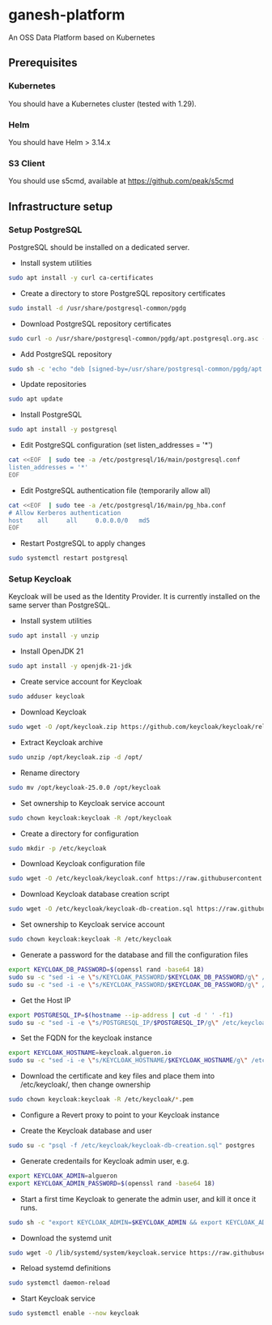 # ganesh-platform
An OSS Data Platform based on Kubernetes

## Prerequisites

### Kubernetes

You should have a Kubernetes cluster (tested with 1.29).

### Helm

You should have Helm > 3.14.x

### S3 Client

You should use s5cmd, available at https://github.com/peak/s5cmd


## Infrastructure setup

### Setup PostgreSQL

PostgreSQL should be installed on a dedicated server.

- Install system utilities
````bash
sudo apt install -y curl ca-certificates
````

- Create a directory to store PostgreSQL repository certificates
````bash
sudo install -d /usr/share/postgresql-common/pgdg
````

- Download PostgreSQL repository certificates
````bash
sudo curl -o /usr/share/postgresql-common/pgdg/apt.postgresql.org.asc --fail https://www.postgresql.org/media/keys/ACCC4CF8.asc
````

- Add PostgreSQL repository
````bash
sudo sh -c 'echo "deb [signed-by=/usr/share/postgresql-common/pgdg/apt.postgresql.org.asc] https://apt.postgresql.org/pub/repos/apt $(lsb_release -cs)-pgdg main" > /etc/apt/sources.list.d/pgdg.list'
````

- Update repositories
````bash
sudo apt update
````

- Install PostgreSQL
````bash
sudo apt install -y postgresql
````

- Edit PostgreSQL configuration (set listen_addresses = '*')
````bash
cat <<EOF  | sudo tee -a /etc/postgresql/16/main/postgresql.conf
listen_addresses = '*'
EOF
````

- Edit PostgreSQL authentication file (temporarily allow all)
````bash
cat <<EOF  | sudo tee -a /etc/postgresql/16/main/pg_hba.conf
# Allow Kerberos authentication
host    all     all     0.0.0.0/0   md5
EOF
````

- Restart PostgreSQL to apply changes
````bash
sudo systemctl restart postgresql
````

### Setup Keycloak

Keycloak will be used as the Identity Provider. It is currently installed on the same server than PostgreSQL.

- Install system utilities
````bash
sudo apt install -y unzip
````

- Install OpenJDK 21
````bash
sudo apt install -y openjdk-21-jdk
````

- Create service account for Keycloak
````bash
sudo adduser keycloak
````

- Download Keycloak
````bash
sudo wget -O /opt/keycloak.zip https://github.com/keycloak/keycloak/releases/download/25.0.0/keycloak-25.0.0.zip
````

- Extract Keycloak archive
````bash
sudo unzip /opt/keycloak.zip -d /opt/
````

- Rename directory
````bash
sudo mv /opt/keycloak-25.0.0 /opt/keycloak
````

- Set ownership to Keycloak service account
````bash
sudo chown keycloak:keycloak -R /opt/keycloak
````

- Create a directory for configuration
````bash
sudo mkdir -p /etc/keycloak
````

- Download Keycloak configuration file
````bash
sudo wget -O /etc/keycloak/keycloak.conf https://raw.githubusercontent.com/Algueron/ganesh-platform/main/keycloak/keycloak.conf
````

- Download Keycloak database creation script
````bash
sudo wget -O /etc/keycloak/keycloak-db-creation.sql https://raw.githubusercontent.com/Algueron/ganesh-platform/main/keycloak/keycloak-db-creation.sql
````

- Set ownership to Keycloak service account
````bash
sudo chown keycloak:keycloak -R /etc/keycloak
````

- Generate a password for the database and fill the configuration files
````bash
export KEYCLOAK_DB_PASSWORD=$(openssl rand -base64 18)
sudo su -c "sed -i -e \"s/KEYCLOAK_PASSWORD/$KEYCLOAK_DB_PASSWORD/g\" /etc/keycloak/keycloak-db-creation.sql" keycloak
sudo su -c "sed -i -e \"s/KEYCLOAK_PASSWORD/$KEYCLOAK_DB_PASSWORD/g\" /etc/keycloak/keycloak.conf" keycloak
````

- Get the Host IP
````bash
export POSTGRESQL_IP=$(hostname --ip-address | cut -d ' ' -f1)
sudo su -c "sed -i -e \"s/POSTGRESQL_IP/$POSTGRESQL_IP/g\" /etc/keycloak/keycloak.conf" keycloak
````

- Set the FQDN for the keycloak instance
````bash
export KEYCLOAK_HOSTNAME=keycloak.algueron.io
sudo su -c "sed -i -e \"s/KEYCLOAK_HOSTNAME/$KEYCLOAK_HOSTNAME/g\" /etc/keycloak/keycloak.conf" keycloak
````

- Download the certificate and key files and place them into /etc/keycloak/, then change ownership
````bash
sudo chown keycloak:keycloak -R /etc/keycloak/*.pem
````

- Configure a Revert proxy to point to your Keycloak instance

- Create the Keycloak database and user
````bash
sudo su -c "psql -f /etc/keycloak/keycloak-db-creation.sql" postgres
````

- Generate credentails for Keycloak admin user, e.g.
````bash
export KEYCLOAK_ADMIN=algueron
export KEYCLOAK_ADMIN_PASSWORD=$(openssl rand -base64 18)
````

- Start a first time Keycloak to generate the admin user, and kill it once it runs.
````bash
sudo sh -c "export KEYCLOAK_ADMIN=$KEYCLOAK_ADMIN && export KEYCLOAK_ADMIN_PASSWORD=$KEYCLOAK_ADMIN_PASSWORD && /opt/keycloak/bin/kc.sh --config-file=/etc/keycloak/keycloak.conf start"
````

- Download the systemd unit
````bash
sudo wget -O /lib/systemd/system/keycloak.service https://raw.githubusercontent.com/Algueron/ganesh-platform/main/keycloak/keycloak.service
````

- Reload systemd definitions
````bash
sudo systemctl daemon-reload
````

- Start Keycloak service
````bash
sudo systemctl enable --now keycloak
````
